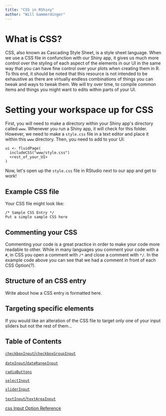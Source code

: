 ```yaml
---
title: "CSS in RShiny"
author: "Will Gammerdinger"
---
```


# What is CSS?

CSS, also known as Cascading Style Sheet, is a style sheet language. When we use a CSS file in confunction with our Shiny app, it gives us much more control over the styling of each aspect of the elements in our UI in the same way that you can have fine control over your plots when creating them in R. To this end, it should be noted that this resource is not intended to be exhaustive as there are virtually endless combinations of things you can tweak and ways to tweak them. We will try over time, to compile common items and things you might want to edits within parts of your UI.

# Setting your workspace up for CSS

First, you will need to make a directory within your Shiny app's directory called `www`. Whenever you run a Shiny app, it will check for this folder. However, we need to make a `style.css` file in a text editor and place it within this `www` directory. Then, you need to add to your UI:

```
ui <- fluidPage(
  includeCSS("www/style.css")
  <rest_of_your_UI>
)
```

Now, let's open up the `style.css` file in RStudio next to our app and get to work!

## Example CSS file

Your CSS file might look like:

```
/* Sample CSS Entry */
Put a simple sample CSS here
```

## Commenting your CSS

Commenting your code is a great practice in order to make your code more readable to other. While in many languages you comment your code with a `#`, in CSS you open a comment with `/*` and close a comment with `*/`. In the example code above you can see that we had a comment in front of each CSS Option(?).

## Structure of an CSS entry

Write about how a CSS entry is formatted here.

## Targeting specific elements

If you would like an alteration of the CSS file to target only one of your input sliders but not the rest of them...

## Table of Contents

[`checkboxInput`/`checkboxGroupInput`]()

[`dateInput`/`dateRangeInput`]()

[`radioButtons`](css_radioButtons.md)

[`selectInput`]()

[`sliderInput`](css_sliderInput.md)

[`textInput`/`textAreaInput`]()



[css Input Option Reference](css_input_option_reference.md)
